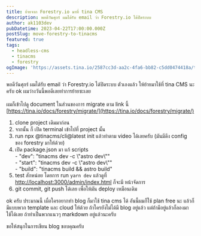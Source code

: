 ```yaml
---
title: ย้ายจาก Forestry.io มาที่ tina CMS
description: พอดีวันศุกร์ ผมได้รับ email ว่า Forestry.io ได้ปิดระบบ
author: ak1103dev
pubDatetime: 2023-04-22T17:00:00.000Z
postSlug: move-forestry-to-tinacms
featured: true
tags:
  - headless-cms
  - tinacms
  - forestry
ogImage: 'https://assets.tina.io/2587cc3d-aa2c-4fa6-bb82-c5dd0474418a/tina-cms.png'
---
```


พอดีวันศุกร์ ผมได้รับ email ว่า Forestry.io ได้ปิดระบบ ตัวเองแล้ว ให้ย้ายมาใช้ที่ tina CMS นะครับ ok ผมว่างวันนี้พอดีเลยทำการย้ายซะเลย\
\
ผมก็เข้าไปดู document ในส่วนของการ migrate ตาม link นี้ [https://tina.io/docs/forestry/migrate/](https://tina.io/docs/forestry/migrate/)

1. clone project เดิมมาก่อน
2. จากนั้น ก็ เปิด terminal เข้าไปที่ project นั้น
3. run npx @tinacms/cli@latest init แล้วทำตาม video ได้เลยครับ (มันมีดึง config ของ forestry มาให้ด้วย)
4. เปิด package.json มา แก้ scripts\
   \- "dev": "tinacms dev -c \\"astro dev\\""\
   \- "start": "tinacms dev -c \\"astro dev\\""\
   \- "build": "tinacms build && astro build"
5. test สักหน่อย โดยการ run `yarn dev` แล้วดูที่ [http://localhost:3000/admin/index.html](http://localhost:3000/admin/index.html) ก็จะมี หน้าจัดการ
6. git commit, git push ได้เลย เพื่อให้มัน deploy เหมือนเดิม

ok ครับ ประมาณนี้ เผื่อใครอยากทำ blog ก็มาใช้ tina cms ได้ อันนี้ผมก็ใช้ plan free นะ แล้วก็มีแบบพวก template และ cloud ให้ด้วย ถ้าใครยังไม่ได้มี blog อยู่แล้ว แต่ถ้ามีอยู่แล้วก็ลองมาใช้ได้เลย ถ้าทำเป็นพวกแนวๆ markdown อยู่แล้วนะครับ

ขอให้สนุกในการเขียน blog ขอบคุณครับ
